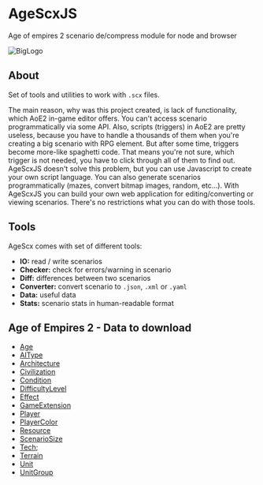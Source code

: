 # AgeScxJS

Age of empires 2 scenario de/compress module for node and browser

![BigLogo](http://dderevjanik.github.io/agescx/img/aoe2-mediavel-small.jpg)

## About

Set of tools and utilities to work with `.scx` files.

The main reason, why was this project created, is lack of functionality, which AoE2 in-game editor
offers. You can't access scenario programmatically via some API. Also, scripts
(triggers) in AoE2 are pretty useless, because you have to handle a thousands of
them when you're creating a big scenario with RPG element. But after some
time, triggers become more-like spaghetti code. That means you're not sure, which trigger is
not needed, you have to click through all of them to find out. AgeScxJS doesn't solve this
problem, but you can use Javascript to create your own script language. You can
also generate scenarios programmatically (mazes, convert bitmap images,
random, etc...). With AgeScxJS you can build your own web application for
editing/converting or viewing scenarios. There's no restrictions what you can
do with those tools.

## Tools

AgeScx comes with set of different tools:

- **IO:** read / write scenarios
- **Checker:** check for errors/warning in scenario
- **Diff:** differences between two scenarios
- **Converter:** convert scenario to `.json`, `.xml` or `.yaml`
- **Data:** useful data
- **Stats:** scenario stats in human-readable format

## Age of Empires 2 - Data to download

- [Age](./data/Age.md)
- [AIType](./data/AIType.md)
- [Architecture](./data/Architecture.md)
- [Civilization](./data/Civilization.md)
- [Condition](./data/Condition.md)
- [DifficultyLevel](./data/DifficultyLevel.md)
- [Effect](./data/Effect.md)
- [GameExtension](./data/GameExtension.md)
- [Player](./data/Player.md)
- [PlayerColor](./data/PlayerColor.md)
- [Resource](./data/Resource.md)
- [ScenarioSize](./data/ScenarioSize.md)
- [Tech](./data/Tech.md);
- [Terrain](./data/Terrain.md)
- [Unit](./data/Unit.md)
- [UnitGroup](./data/UnitGroup.md)
